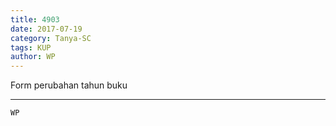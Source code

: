 ```yaml
---
title: 4903
date: 2017-07-19
category: Tanya-SC
tags: KUP
author: WP
---
```


Form perubahan tahun buku

---



`WP`
